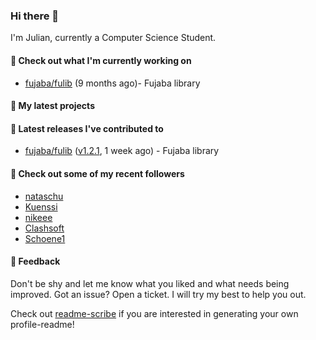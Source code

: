 ### Hi there 👋
I'm Julian, currently a Computer Science Student.

#### 👷 Check out what I'm currently working on

- [fujaba/fulib](https://github.com/fujaba/fulib) (9 months ago)- Fujaba library

#### 🌱 My latest projects


#### 🔭 Latest releases I've contributed to

- [fujaba/fulib](https://github.com/fujaba/fulib) ([v1.2.1](https://github.com/fujaba/fulib/releases/tag/v1.2.1), 1 week ago) - Fujaba library

#### 👯 Check out some of my recent followers

- [nataschu](https://github.com/nataschu)
- [Kuenssi](https://github.com/Kuenssi)
- [nikeee](https://github.com/nikeee)
- [Clashsoft](https://github.com/Clashsoft)
- [Schoene1](https://github.com/Schoene1)

#### 💬 Feedback
Don't be shy and let me know what you liked and what needs being improved. 
Got an issue? Open a ticket. I will try my best to help you out.

Check out [readme-scribe](https://github.com/muesli/readme-scribe) if you are interested in generating your own profile-readme!
